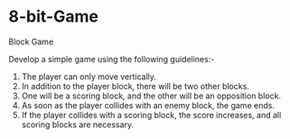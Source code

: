 # 8-bit-Game
Block Game

Develop a simple game using the following guidelines:-
1. The player can only move vertically.
2. In addition to the player block, there will be two other blocks.
3. One will be a scoring block, and the other will be an opposition block.
4. As soon as the player collides with an enemy block, the game ends. 
5. If the player collides with a scoring block, the score increases, and all scoring blocks are necessary.
